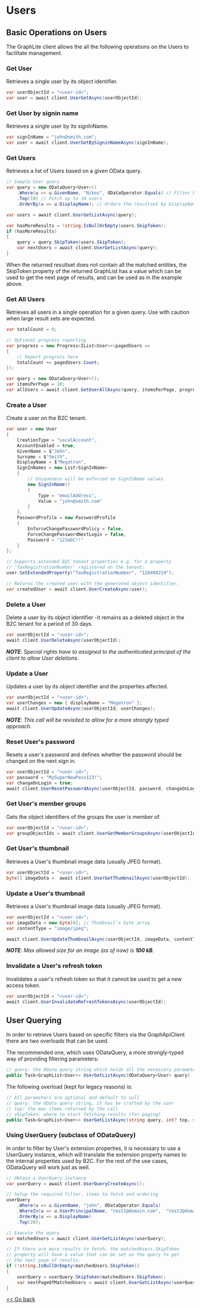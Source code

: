 # Users

## Basic Operations on Users

The GraphLite client allows the all the following operations on the Users to facilitate management.

### Get User
Retrieves a single user by its object identifier.
```csharp
var userObjectId = "<user-id>";
var user = await client.UserGetAsync(userObjectId);
```

### Get User by signin name
Retrieves a single user by its signInName.
```csharp
var signInName = "john@smith.com";
var user = await client.UserGetBySigninNameAsync(signInName);
```

### Get Users
Retrieves a list of Users based on a given OData query. 
```csharp
// Sample User query
var query = new ODataQuery<User>()                
    .Where(u => u.GivenName, "Nikos", ODataOperator.Equals) // Filter by GivenName
    .Top(10) // Fetch up to 10 users
    .OrderBy(u => u.DisplayName); // Orders the resultset by DisplayName

var users = await client.UserGetListAsync(query);

var hasMoreResults = !string.IsNullOrEmpty(users.SkipToken);
if (hasMoreResults) 
{
    query = query.SkipToken(users.SkipToken);
    var nextUsers = await client.UserGetListAsync(query);
}
```
When the returned resultset does not contain all the matched entities, the SkipToken property of the returned GraphList<User> has a value which can be used to get the next page of results, and can be used as in the example above.

### Get All Users
Retrieves all users in a single operation for a given query. Use with caution when large result sets are expected.

```csharp
var totalCount = 0;

// Optional progress reporting
var progress = new Progress<IList<User>>(pagedUsers => 
{ 
    // Report progress here
    totalCount += pagedUsers.Count; 
});

var query = new ODataQuery<User>();
var itemsPerPage = 10;
var allUsers = await client.GetUserAllAsync(query, itemsPerPage, progress);
```

### Create a User
Create a user on the B2C tenant. 
```csharp
var user = new User
{
    CreationType = "LocalAccount",
    AccountEnabled = true,
    GivenName = $"John",
    Surname = $"Smith",
    DisplayName = $"Megatron",
    SignInNames = new List<SignInName>
    {
        // Uniqueness will be enforced on SignInName values
        new SignInName()
        {
            Type = "emailAddress",
            Value = "john@smith.com" 
        }
    },
    PasswordProfile = new PasswordProfile
    {
        EnforceChangePasswordPolicy = false,
        ForceChangePasswordNextLogin = false,
        Password = "123abC!!"
    }
};

// Supports extended B2C tenant properties e.g. for a property 
// 'TaxRegistrationNumber' registered on the tenant:
user.SetExtendedProperty("TaxRegistrationNumber", "120498219");

// Returns the created user with the generated object identifier.
var createdUser = await client.UserCreateAsync(user);
```

### Delete a User
Delete a user by its object identifier -it remains as a deleted object in the B2C tenant for a period of 30 days. 
```csharp
var userObjectId = "<user-id>";
await client.UserDeleteAsync(userObjectId);
```
***NOTE**: Special rights have to assigned to the authenticated principal of the client to allow User deletions.*

### Update a User
Updates a user by its object identifier and the properties affected. 
```csharp
var userObjectId = "<user-id>";
var userChanges = new { displayName = "Megatron" };
await client.UserUpdateAsync(userObjectId, userChanges);
```
***NOTE**:  This call will be revisited to allow for a more strongly typed approach.*

### Reset User's password
Resets a user's password and defines whether the password should be changed on the next sign in.
```csharp
var userObjectId = "<user-id>";
var password = "MySuperNewPass123!";
var changeOnLogin = true;
await client.UserResetPasswordAsync(userObjectId, password, changeOnLogin);
```

### Get User's member groups

Gets the object identifiers of the groups the user is member of.

```csharp
var userObjectId = "<user-id>";
var groupObjectIds = await client.UserGetMemberGroupsAsync(userObjectId);
```

### Get User's thumbnail

Retrieves a User's thumbnail image data (usually JPEG format).

```csharp
var userObjectId = "<user-id>";
byte[] imageData =  await client.UserGetThumbnailAsync(userObjectId);
```

### Update a User's thumbnail

Retrieves a User's thumbnail image data (usually JPEG format).

```csharp
var userObjectId = "<user-id>";
var imageData = new byte[0]; // Thumbnail's byte array
var contentType = "image/jpeg";

await client.UserUpdateThumbnailAsync(userObjectId, imageData, contentType);
```
***NOTE**: Max allowed size for an image (as of now) is **100 kB**.*

### Invalidate a User's refresh token

Invalidates a user's refresh token so that it cannot be used to get a new access token.
```csharp
var userObjectId = "<user-id>";
await client.UserInvalidateRefreshTokensAsync(userObjectId);
```

## User Querying

In order to retrieve Users based on specific filters via the GraphApiClient there are two overloads that can be used.

The recommended one, which uses ODataQuery<User>, a more strongly-typed way of providing filtering parameters:

```csharp
// query: the OData query string which holds all the necessary parameters
public Task<GraphList<User>> UserGetListAsync(ODataQuery<User> query)
```

The following overload (kept for legacy reasons) is:

```csharp
// All parameters are optional and default to null
// query: the OData query string, it has be crafted by the user
// top: the max items returned by the call
// skipToken: where to start fetching results (for paging)
public Task<GraphList<User>> UserGetListAsync(string query, int? top, string skipToken)
```

### Using UserQuery (subclass of ODataQuery<User>)

In order to filter by User's extension properties, it is necessary to use a UserQuery instance, which will translate the extension property names to the internal properties used by B2C. For the rest of the use cases,  ODataQuery<User> will work just as well.

```csharp
// Obtain a UserQuery instance
var userQuery = await client.UserQueryCreateAsync();

// Setup the required filter, items to fetch and ordering
userQuery
    .Where(u => u.GivenName, "john", ODataOperator.Equals)
    .WhereIn(u => u.UserPrincipalName, "test1@domain.com",  "test2@domain.com")
    .OrderBy(u => u.DisplayName)
    .Top(20);

// Execute the query
var matchedUsers = await client.UserGetListAsync(userQuery);

// If there are more results to fetch, the matchedUsers.SkipToken
// property will have a value that can be set on the query to get
// the next page of results.
if (!string.IsNullOrEmpty(matchedUsers.SkipToken))
{
    userQuery = userQuery.SkipToken(matchedUsers.SkipToken);
    var nextPageOfMatchedUsers = await client.UserGetListAsync(userQuery);
}

```

[<< Go back](./)
